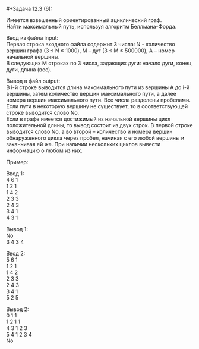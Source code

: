 #+Задача 12.3 (6):  


Имеется взвешенный ориентированный ациклический граф.  
Найти максимальный путь, используя алгоритм Беллмана-Форда.  


Ввод из файла input:  
Первая строка входного файла содержит 3 числа: N - количество вершин графа (3 ≤ N ≤ 1000), M – дуг (3 ≤ M ≤ 500000), A – номер начальной вершины.  
В следующих M строках по 3 числа, задающих дуги: начало дуги, конец дуги, длина (вес).  


Вывод в файл output:  
В i-й строке выводится длина максимального пути из вершины A до i-й вершины, затем количество вершин максимального пути, а далее номера вершин максимального пути. Все числа разделены пробелами.  
Если пути в некоторую вершину не существует, то в соответствующей строке выводится слово No.  
Если в графе имеется достижимый из начальной вершины цикл положительной длины, то вывод состоит из двух строк. В первой строке выводится слово No, а во второй – количество и номера вершин обнаруженного цикла через пробел, начиная с его любой вершины и заканчивая ей же. При наличии нескольких циклов вывести информацию о любом из них.  


Пример:  


Ввод 1:  
4 6 1  
1 2 1  
1 4 2  
2 3 3  
2 4 3  
3 4 1  
4 3 1  

Вывод 1:  
No  
3 4 3 4  


Ввод 2:  
5 6 1  
1 2 1  
1 4 2  
2 3 3  
2 4 3  
3 4 1  
5 2 5  

Вывод 2:  
0 1 1  
1 2 1 1  
4 3 1 2 3  
5 4 1 2 3 4  
No  
